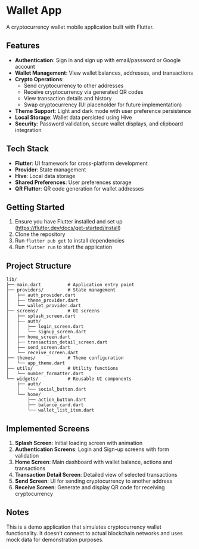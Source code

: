 # Wallet App

A cryptocurrency wallet mobile application built with Flutter.

## Features

- **Authentication**: Sign in and sign up with email/password or Google account
- **Wallet Management**: View wallet balances, addresses, and transactions
- **Crypto Operations**: 
  - Send cryptocurrency to other addresses
  - Receive cryptocurrency via generated QR codes
  - View transaction details and history
  - Swap cryptocurrency (UI placeholder for future implementation)
- **Theme Support**: Light and dark mode with user preference persistence
- **Local Storage**: Wallet data persisted using Hive
- **Security**: Password validation, secure wallet displays, and clipboard integration

## Tech Stack

- **Flutter**: UI framework for cross-platform development
- **Provider**: State management
- **Hive**: Local data storage
- **Shared Preferences**: User preferences storage
- **QR Flutter**: QR code generation for wallet addresses

## Getting Started

1. Ensure you have Flutter installed and set up (https://flutter.dev/docs/get-started/install)
2. Clone the repository
3. Run `flutter pub get` to install dependencies
4. Run `flutter run` to start the application

## Project Structure

```
lib/
├── main.dart          # Application entry point
├── providers/         # State management
│   ├── auth_provider.dart
│   ├── theme_provider.dart
│   └── wallet_provider.dart
├── screens/           # UI screens
│   ├── splash_screen.dart
│   ├── auth/
│   │   ├── login_screen.dart
│   │   └── signup_screen.dart
│   ├── home_screen.dart
│   ├── transaction_detail_screen.dart
│   ├── send_screen.dart
│   └── receive_screen.dart
├── themes/            # Theme configuration
│   └── app_theme.dart
├── utils/             # Utility functions
│   └── number_formatter.dart
└── widgets/           # Reusable UI components
    ├── auth/
    │   └── social_button.dart
    └── home/
        ├── action_button.dart
        ├── balance_card.dart
        └── wallet_list_item.dart
```

## Implemented Screens

1. **Splash Screen**: Initial loading screen with animation
2. **Authentication Screens**: Login and Sign-up screens with form validation
3. **Home Screen**: Main dashboard with wallet balance, actions and transactions
4. **Transaction Detail Screen**: Detailed view of selected transactions
5. **Send Screen**: UI for sending cryptocurrency to another address
6. **Receive Screen**: Generate and display QR code for receiving cryptocurrency

## Notes

This is a demo application that simulates cryptocurrency wallet functionality. It doesn't connect to actual blockchain networks and uses mock data for demonstration purposes.
